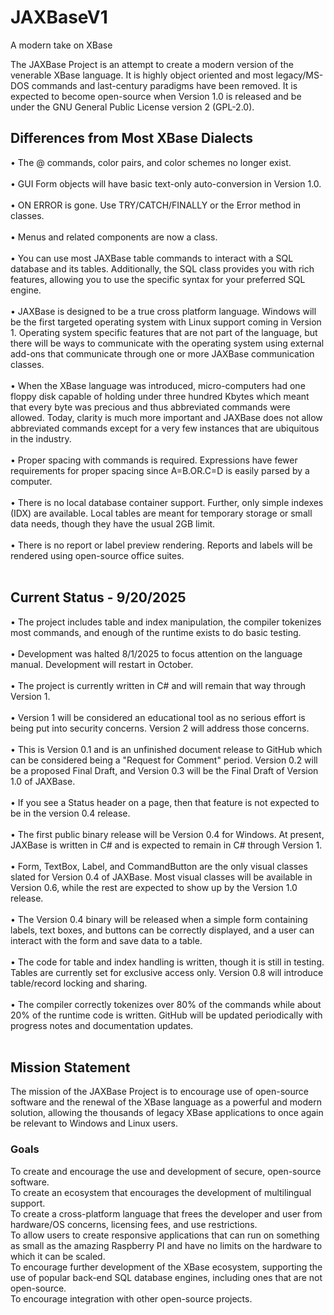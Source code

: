 # JAXBaseV1
A modern take on XBase

The JAXBase Project is an attempt to create a modern version of the venerable XBase language. It is highly object oriented and most legacy/MS-DOS commands and last-century paradigms have been removed.  It is expected to become open-source when Version 1.0 is released and be under the GNU General Public License version 2 (GPL-2.0).

## Differences from Most XBase Dialects
•	The @ commands, color pairs, and color schemes no longer exist.<br><br>
•	GUI Form objects will have basic text-only auto-conversion in Version 1.0.<br><br>
•	ON ERROR is gone.  Use TRY/CATCH/FINALLY or the Error method in classes.<br><br>
•	Menus and related components are now a class.<br><br>
•	You can use most JAXBase table commands to interact with a SQL database and its tables.  Additionally, the SQL class provides you with rich features, allowing you to use the specific syntax for your preferred SQL engine.<br><br>
•	JAXBase is designed to be a true cross platform language.  Windows will be the first targeted operating system with Linux support coming in Version 1.  Operating system specific features that are not part of the language, but there will be ways to communicate with the operating system using external add-ons that communicate through one or more JAXBase communication classes.<br><br>
•	When the XBase language was introduced, micro-computers had one floppy disk capable of holding under three hundred Kbytes which meant that every byte was precious and thus abbreviated commands were allowed.  Today, clarity is much more important and JAXBase does not allow abbreviated commands except for a very few instances that are ubiquitous in the industry. <br><br>
•	Proper spacing with commands is required.  Expressions have fewer requirements for proper spacing since A=B.OR.C=D is easily parsed by a computer.<br><br>
•	There is no local database container support.  Further, only simple indexes (IDX) are available.  Local tables are meant for temporary storage or small data needs, though they have the usual 2GB limit.<br><br>
•	There is no report or label preview rendering.  Reports and labels will be rendered using open-source office suites.<br><br>

## Current Status - 9/20/2025
•	The project includes table and index manipulation, the compiler tokenizes most commands, and enough of the runtime exists to do basic testing.<br><br>
•	Development was halted 8/1/2025 to focus attention on the language manual. Development will restart in October.<br><br>
•	The project is currently written in C# and will remain that way through Version 1.<br><br>
•	Version 1 will be considered an educational tool as no serious effort is being put into security concerns.  Version 2 will address those concerns.<br><br>
•	This is Version 0.1 and is an unfinished document release to GitHub which can be considered being a "Request for Comment" period.  Version 0.2 will be a proposed Final Draft, and Version 0.3 will be the Final Draft of Version 1.0 of JAXBase.<br><br>
•	If you see a Status header on a page, then that feature is not expected to be in the version 0.4 release.<br><br>
•	The first public binary release will be Version 0.4 for Windows.  At present, JAXBase is written in C# and is expected to remain in C# through Version 1.<br><br>
•	Form, TextBox, Label, and CommandButton are the only visual classes slated for Version 0.4 of JAXBase.  Most visual classes will be available in Version 0.6, while the rest are expected to show up by the Version 1.0 release.<br><br>
•	The Version 0.4 binary will be released when a simple form containing labels, text boxes, and buttons can be correctly displayed, and a user can interact with the form and save data to a table.<br><br>
•	The code for table and index handling is written, though it is still in testing.  Tables are currently set for exclusive access only.  Version 0.8 will introduce table/record locking and sharing.<br><br>
•	The compiler correctly tokenizes over 80% of the commands while about 20% of the runtime code is written.  GitHub will be updated periodically with progress notes and documentation updates. <br><br>


## Mission Statement
The mission of the JAXBase Project is to encourage use of open-source software and the renewal of the XBase language as a powerful and modern solution, allowing the thousands of legacy XBase applications to once again be relevant to Windows and Linux users.  

### Goals
To create and encourage the use and development of secure, open-source software.<br>
To create an ecosystem that encourages the development of multilingual support.<br>
To create a cross-platform language that frees the developer and user from hardware/OS concerns, licensing fees, and use restrictions. <br>
To allow users to create responsive applications that can run on something as small as the amazing Raspberry PI and have no limits on the hardware to which it can be scaled.<br>
To encourage further development of the XBase ecosystem, supporting the use of popular back-end SQL database engines, including ones that are not open-source.<br>
To encourage integration with other open-source projects.<br>

